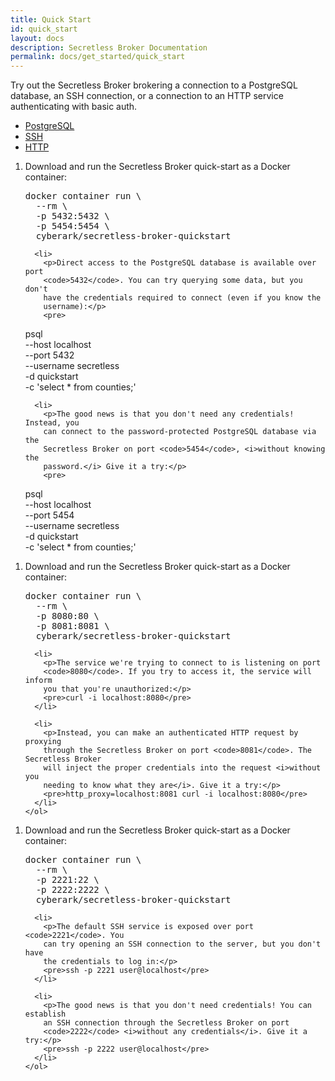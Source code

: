 ```yaml
---
title: Quick Start
id: quick_start
layout: docs
description: Secretless Broker Documentation
permalink: docs/get_started/quick_start
---
```


Try out the Secretless Broker brokering a connection to a PostgreSQL database, an SSH connection,
or a connection to an HTTP service authenticating with basic auth.

<div id="quick-start-tabs">
  <ul>
    <li><a href="#tabs-demo-pg">PostgreSQL</a></li>
    <li><a href="#tabs-demo-ssh">SSH</a></li>
    <li><a href="#tabs-demo-http">HTTP</a></li>
  </ul>

  <div id="tabs-demo-pg">
    <ol>
      <li>
        <p>Download and run the Secretless Broker quick-start as a Docker container:</p>
        <pre>
docker container run \
  --rm \
  -p 5432:5432 \
  -p 5454:5454 \
  cyberark/secretless-broker-quickstart</pre>
      </li>

      <li>
        <p>Direct access to the PostgreSQL database is available over port
        <code>5432</code>. You can try querying some data, but you don't
        have the credentials required to connect (even if you know the
        username):</p>
        <pre>
psql \
  --host localhost \
  --port 5432 \
  --username secretless \
  -d quickstart \
  -c 'select * from counties;'</pre>
      </li>

      <li>
        <p>The good news is that you don't need any credentials! Instead, you
        can connect to the password-protected PostgreSQL database via the
        Secretless Broker on port <code>5454</code>, <i>without knowing the
        password.</i> Give it a try:</p>
        <pre>
psql \
  --host localhost \
  --port 5454 \
  --username secretless \
  -d quickstart \
  -c 'select * from counties;'</pre>
      </li>
    </ol>
  </div>

  <div id="tabs-demo-http">
    <ol>
      <li>
        <p>Download and run the Secretless Broker quick-start as a Docker container:</p>
        <pre>
docker container run \
  --rm \
  -p 8080:80 \
  -p 8081:8081 \
  cyberark/secretless-broker-quickstart</pre>
      </li>

      <li>
        <p>The service we're trying to connect to is listening on port
        <code>8080</code>. If you try to access it, the service will inform
        you that you're unauthorized:</p>
        <pre>curl -i localhost:8080</pre>
      </li>

      <li>
        <p>Instead, you can make an authenticated HTTP request by proxying
        through the Secretless Broker on port <code>8081</code>. The Secretless Broker
        will inject the proper credentials into the request <i>without you
        needing to know what they are</i>. Give it a try:</p>
        <pre>http_proxy=localhost:8081 curl -i localhost:8080</pre>
      </li>
    </ol>
  </div>

  <div id="tabs-demo-ssh">
    <ol>
      <li>
        <p>Download and run the Secretless Broker quick-start as a Docker container:</p>
        <pre>
docker container run \
  --rm \
  -p 2221:22 \
  -p 2222:2222 \
  cyberark/secretless-broker-quickstart</pre>
      </li>

      <li>
        <p>The default SSH service is exposed over port <code>2221</code>. You
        can try opening an SSH connection to the server, but you don't have
        the credentials to log in:</p>
        <pre>ssh -p 2221 user@localhost</pre>
      </li>

      <li>
        <p>The good news is that you don't need credentials! You can establish
        an SSH connection through the Secretless Broker on port
        <code>2222</code> <i>without any credentials</i>. Give it a try:</p>
        <pre>ssh -p 2222 user@localhost</pre>
      </li>
    </ol>
  </div>
</div>

<script>
  $( function() {
    $( "#quick-start-tabs" ).tabs();
  } );
</script>
